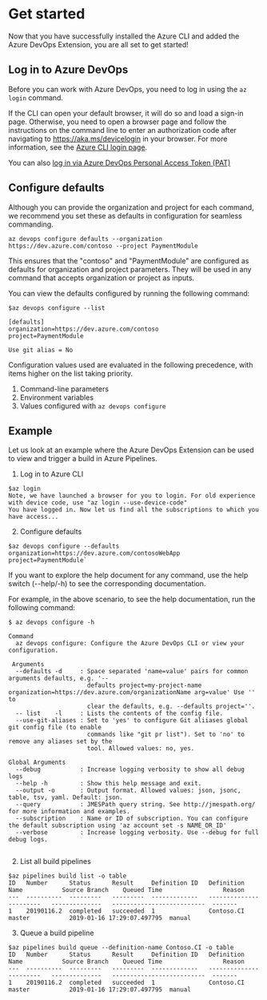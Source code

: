 # Get started
Now that you have successfully installed the Azure CLI and added the Azure DevOps Extension, you are all set to get started!

## Log in to Azure DevOps
Before you can work with Azure DevOps, you need to log in using the `az login` command. 

If the CLI can open your default browser, it will do so and load a sign-in page.
Otherwise, you need to open a browser page and follow the instructions on the command line to enter an authorization code after navigating to https://aka.ms/devicelogin in your browser. For more information, see the [Azure CLI login page](https://docs.microsoft.com/cli/azure/authenticate-azure-cli?view=azure-cli-latest).

You can also [log in via Azure DevOps Personal Access Token (PAT)](samples.md#log-in-via-azure-devops-personal-access-token-pat) 

## Configure defaults
Although you can provide the organization and project for each command, we recommend you set these as defaults in configuration for seamless commanding. 

`az devops configure defaults --organization https://dev.azure.com/contoso --project PaymentModule`

This ensures that the "contoso" and "PaymentModule" are configured as defaults for organization and project parameters. They will be used in any command that accepts organization or project as inputs.

You can view the defaults configured by running the following command:
```
$az devops configure --list

[defaults]
organization=https://dev.azure.com/contoso
project=PaymentModule

Use git alias = No
```
Configuration values used are evaluated in the following precedence, with items higher on the list taking priority.
1. Command-line parameters
2. Environment variables
3. Values configured with `az devops configure`

## Example

Let us look at an example where the Azure DevOps Extension can be used to view and trigger a build in Azure Pipelines.

1. Log in to Azure CLI
```
$az login
Note, we have launched a browser for you to login. For old experience with device code, use "az login --use-device-code"
You have logged in. Now let us find all the subscriptions to which you have access...
```
2. Configure defaults
```
$az devops configure --defaults organization=https://dev.azure.com/contosoWebApp project=PaymentModule`
```
If you want to explore the help document for any command, use the help switch (--help/-h) to see the corresponding documentation.

For example, in the above scenario, to see the help documentation, run the following command:
```
$ az devops configure -h
```
```
Command
  az devops configure: Configure the Azure DevOps CLI or view your configuration.
  
 Arguments
  --defaults -d     : Space separated 'name=value' pairs for common arguments defaults, e.g. '--
                      defaults project=my-project-name organization=https://dev.azure.com/organizationName arg=value' Use '' to 
                      clear the defaults, e.g. --defaults project=''.
  -- list    -l     : Lists the contents of the config file.
  --use-git-aliases : Set to 'yes' to configure Git aliiases global git config file (to enable 
                      commands like "git pr list"). Set to 'no' to remove any aliases set by the
                      tool. Allowed values: no, yes.

Global Arguments
  --debug           : Increase logging verbosity to show all debug logs
  --help -h         : Show this help message and exit.
  --output -o       : Output format. Allowed values: json, jsonc, table, tsv, yaml. Default: json.
  --query           : JMESPath query string. See http://jmespath.org/ for more information and examples.
  --subscription    : Name or ID of subscription. You can configure the default subscription using 'az account set -s NAME_OR_ID'
  --verbose         : Increase logging verbosity. Use --debug for full debug logs.
 
```

2. List all build pipelines
```
$az pipelines build list -o table
ID   Number      Status      Result     Definition ID   Definition Name           Source Branch    Queued Time                 Reason  
---  ----------  ---------   ---------  -------------   -----------------------   --------------   --------------------------  -------
1    20190116.2  completed   succeeded  1               Contoso.CI                master           2019-01-16 17:29:07.497795  manual
```

3. Queue a build pipeline
```
$az pipelines build queue --definition-name Contoso.CI -o table
ID   Number      Status      Result     Definition ID   Definition Name           Source Branch    Queued Time                 Reason  
---  ----------  ---------   ---------  -------------   -----------------------   --------------   --------------------------  -------
1    20190116.2  completed   succeeded  1               Contoso.CI                master           2019-01-16 17:29:07.497795  manual
```



